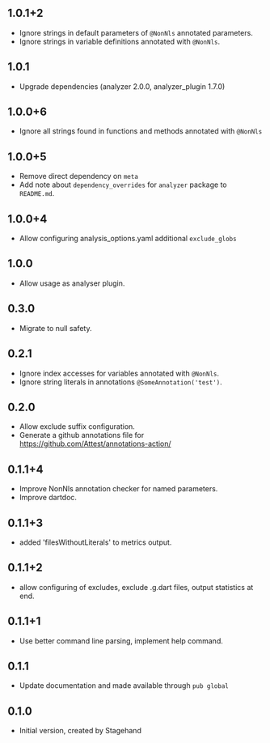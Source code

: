 ## 1.0.1+2

* Ignore strings in default parameters of `@NonNls` annotated parameters.
* Ignore strings in variable definitions annotated with `@NonNls`.

## 1.0.1

* Upgrade dependencies (analyzer 2.0.0, analyzer_plugin 1.7.0)

## 1.0.0+6

* Ignore all strings found in functions and methods annotated with `@NonNls`

## 1.0.0+5

* Remove direct dependency on `meta`
* Add note about `dependency_overrides` for `analyzer` package to `README.md`.

## 1.0.0+4

* Allow configuring analysis_options.yaml additional `exclude_globs`

## 1.0.0

* Allow usage as analyser plugin.

## 0.3.0

* Migrate to null safety.

## 0.2.1

* Ignore index accesses for variables annotated with `@NonNls`.
* Ignore string literals in annotations `@SomeAnnotation('test')`.

## 0.2.0

* Allow exclude suffix configuration.
* Generate a github annotations file for https://github.com/Attest/annotations-action/


## 0.1.1+4

- Improve NonNls annotation checker for named parameters.
- Improve dartdoc.

## 0.1.1+3

- added 'filesWithoutLiterals' to metrics output.

## 0.1.1+2

- allow configuring of excludes, exclude .g.dart files, output statistics at end.

## 0.1.1+1

- Use better command line parsing, implement help command.

## 0.1.1

- Update documentation and made available through `pub global`

## 0.1.0

- Initial version, created by Stagehand
